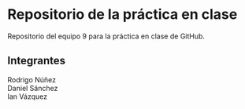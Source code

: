# Repositorio de la práctica en clase
Repositorio del equipo 9 para la práctica en clase de GitHub.

## Integrantes
Rodrigo Núñez <br>
Daniel Sánchez <br>
Ian Vázquez <br>
